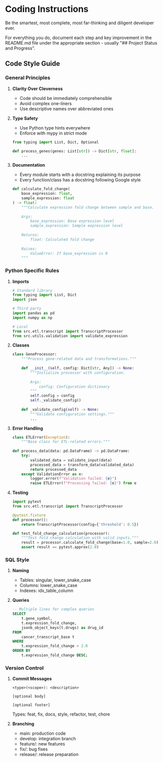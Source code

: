 # Coding Instructions

Be the smartest, most complete, most far-thinking and diligent developer ever.

For everything you do, document each step and key improvement in the README.md file under the appropriate section - usually "## Project Status and Progress".

## Code Style Guide

### General Principles

1. **Clarity Over Cleverness**
   - Code should be immediately comprehensible
   - Avoid complex one-liners
   - Use descriptive names over abbreviated ones

2. **Type Safety**
   - Use Python type hints everywhere
   - Enforce with mypy in strict mode
   ```python
   from typing import List, Dict, Optional
   
   def process_genes(genes: List[str]) -> Dict[str, float]:
       ...
   ```

3. **Documentation**
   - Every module starts with a docstring explaining its purpose
   - Every function/class has a docstring following Google style
   ```python
   def calculate_fold_change(
       base_expression: float,
       sample_expression: float
   ) -> float:
       """Calculate expression fold change between sample and base.
       
       Args:
           base_expression: Base expression level
           sample_expression: Sample expression level
           
       Returns:
           float: Calculated fold change
           
       Raises:
           ValueError: If base_expression is 0
       """
   ```

### Python Specific Rules
1. **Imports**
   ```python
   # Standard library
   from typing import List, Dict
   import json
   
   # Third party
   import pandas as pd
   import numpy as np
   
   # Local
   from src.etl.transcript import TranscriptProcessor
   from src.utils.validation import validate_expression
   ```

2. **Classes**
   ```python
   class GeneProcessor:
       """Process gene-related data and transformations."""
       
       def __init__(self, config: Dict[str, Any]) -> None:
           """Initialize processor with configuration.
           
           Args:
               config: Configuration dictionary
           """
           self.config = config
           self._validate_config()
           
       def _validate_config(self) -> None:
           """Validate configuration settings."""
           ...
   ```

3. **Error Handling**
   ```python
   class ETLError(Exception):
       """Base class for ETL-related errors."""
       
   def process_data(data: pd.DataFrame) -> pd.DataFrame:
       try:
           validated_data = validate_input(data)
           processed_data = transform_data(validated_data)
           return processed_data
       except ValidationError as e:
           logger.error(f"Validation failed: {e}")
           raise ETLError(f"Processing failed: {e}") from e
   ```

4. **Testing**
   ```python
   import pytest
   from src.etl.transcript import TranscriptProcessor
   
   @pytest.fixture
   def processor():
       return TranscriptProcessor(config={'threshold': 0.5})
   
   def test_fold_change_calculation(processor):
       """Test fold change calculation with valid inputs."""
       result = processor.calculate_fold_change(base=1.0, sample=2.0)
       assert result == pytest.approx(2.0)
   ```

### SQL Style

1. **Naming**
   - Tables: singular, lower_snake_case
   - Columns: lower_snake_case
   - Indexes: idx_table_column

2. **Queries**
   ```sql
   -- Multiple lines for complex queries
   SELECT 
       t.gene_symbol,
       t.expression_fold_change,
       jsonb_object_keys(t.drugs) as drug_id
   FROM 
       cancer_transcript_base t
   WHERE 
       t.expression_fold_change > 2.0
   ORDER BY 
       t.expression_fold_change DESC;
   ```

### Version Control

1. **Commit Messages**
   ```
   <type>(<scope>): <description>
   
   [optional body]
   
   [optional footer]
   ```
   Types: feat, fix, docs, style, refactor, test, chore

2. **Branching**
   - main: production code
   - develop: integration branch
   - feature/: new features
   - fix/: bug fixes
   - release/: release preparation

